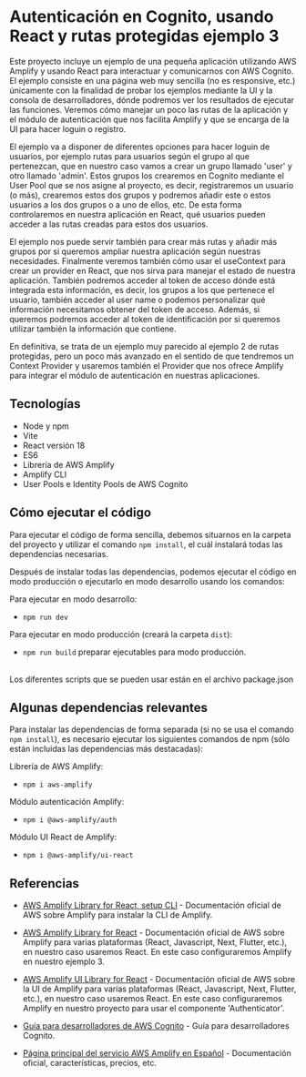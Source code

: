 # Autenticación en Cognito, usando React y rutas protegidas ejemplo 3

Este proyecto incluye un ejemplo de una pequeña aplicación utilizando AWS Amplify y usando React para interactuar y comunicarnos con AWS Cognito. El ejemplo consiste en una página web muy sencilla (no es responsive, etc.) únicamente con la finalidad de probar los ejemplos mediante la UI y la consola de desarrolladores, dónde podremos ver los resultados de ejecutar las funciones. Veremos cómo manejar un poco las rutas de la aplicación y el módulo de autenticación que nos facilita Amplify y que se encarga de la UI para hacer loguin o registro.

El ejemplo va a disponer de diferentes opciones para hacer loguin de usuarios, por ejemplo rutas para usuarios según el grupo al que pertenezcan, que en nuestro caso vamos a crear un grupo llamado 'user' y otro llamado 'admin'. Estos grupos los crearemos en Cognito mediante el User Pool que se nos asigne al proyecto, es decir, registraremos un usuario (o más), crearemos estos dos grupos y podremos añadir este o estos usuarios a los dos grupos o a uno de ellos, etc. De esta forma controlaremos en nuestra aplicación en React, qué usuarios pueden acceder a las rutas creadas para estos dos usuarios.

El ejemplo nos puede servir también para crear más rutas y añadir más grupos por si queremos ampliar nuestra aplicación según nuestras necesidades. Finalmente veremos también cómo usar el useContext para crear un provider en React, que nos sirva para manejar el estado de nuestra aplicación. También podremos acceder al token de acceso dónde está integrada esta información, es decir, los grupos a los que pertenece el usuario, también acceder al user name o podemos personalizar qué información necesitamos obtener del token de acceso. Además, si queremos podremos acceder al token de identificación por si queremos utilizar también la información que contiene.

En definitiva, se trata de un ejemplo muy parecido al ejemplo 2 de rutas protegidas, pero un poco más avanzado en el sentido de que tendremos un Context Provider y usaremos también el Provider que nos ofrece Amplify para integrar el módulo de autenticación en nuestras aplicaciones.

## Tecnologías 

* Node y npm
* Vite
* React versión 18
* ES6
* Librería de AWS Amplify
* Amplify CLI
* User Pools e Identity Pools de AWS Cognito

## Cómo ejecutar el código

Para ejecutar el código de forma sencilla, debemos situarnos en la carpeta del proyecto y utilizar el comando `npm install`, el cuál instalará todas las dependencias necesarias.

Después de instalar todas las dependencias, podemos ejecutar el código en modo producción o ejecutarlo en modo desarrollo usando los comandos:

Para ejecutar en modo desarrollo:
* `npm run dev`   

Para ejecutar en modo producción (creará la carpeta `dist`):
* `npm run build`   preparar ejecutables para modo producción.

<br/>
Los diferentes scripts que se pueden usar están en el archivo package.json

## Algunas dependencias relevantes 

Para instalar las dependencias de forma separada (si no se usa el comando `npm install`), es necesario ejecutar los siguientes comandos de npm (sólo están incluidas las dependencias más destacadas):

Librería de AWS Amplify:

* `npm i aws-amplify`  

Módulo autenticación Amplify:

* `npm i @aws-amplify/auth` 

Módulo UI React de Amplify:

* `npm i @aws-amplify/ui-react`


## Referencias

- [AWS Amplify Library for React, setup CLI](https://docs.amplify.aws/react/start/getting-started/installation) - Documentación oficial de AWS sobre Amplify para instalar la CLI de Amplify.


- [AWS Amplify Library for React](https://docs.amplify.aws/react/build-a-backend/auth/set-up-auth) - Documentación oficial de AWS sobre Amplify para varias plataformas (React, Javascript, Next, Flutter, etc.), en nuestro caso usaremos React. En este caso configuraremos Amplify en nuestro ejemplo 3.

- [AWS Amplify UI Library for React](https://ui.docs.amplify.aws/react/connected-components/authenticator) - Documentación oficial de AWS sobre la UI de Amplify para varias plataformas (React, Javascript, Next, Flutter, etc.), en nuestro caso usaremos React. En este caso configuraremos Amplify en nuestro proyecto para usar el componente 'Authenticator'.

- [Guía para desarrolladores de AWS Cognito](https://docs.aws.amazon.com/es_es/cognito/latest/developerguide/what-is-amazon-cognito.html) - Guía para desarrolladores Cognito.

- [Página principal del servicio AWS Amplify en Español](https://aws.amazon.com/es/amplify) - Documentación oficial, características, precios, etc.
